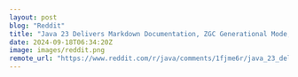 ```yaml
---
layout: post
blog: "Reddit"
title: "Java 23 Delivers Markdown Documentation, ZGC Generational Mode, Deprecate sun.misc.Unsafe"
date: 2024-09-18T06:34:20Z
image: images/reddit.png
remote_url: "https://www.reddit.com/r/java/comments/1fjme6r/java_23_delivers_markdown_documentation_zgc/"
---
```

